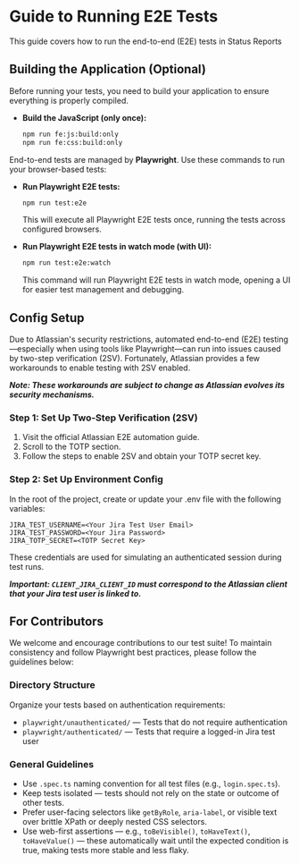# Guide to Running E2E Tests

This guide covers how to run the end-to-end (E2E) tests in Status Reports

## Building the Application (Optional)

Before running your tests, you need to build your application to ensure everything is properly compiled.

- **Build the JavaScript (only once):**

  ```bash
  npm run fe:js:build:only
  npm run fe:css:build:only
  ```

End-to-end tests are managed by **Playwright**. Use these commands to run your browser-based tests:

- **Run Playwright E2E tests:**

  ```bash
  npm run test:e2e
  ```

  This will execute all Playwright E2E tests once, running the tests across configured browsers.

- **Run Playwright E2E tests in watch mode (with UI):**
  ```bash
  npm run test:e2e:watch
  ```
  This command will run Playwright E2E tests in watch mode, opening a UI for easier test management and debugging.


## Config Setup

Due to Atlassian's security restrictions, automated end-to-end (E2E) testing—especially when using tools like Playwright—can run into issues caused by two-step verification (2SV). Fortunately, Atlassian provides a few workarounds to enable testing with 2SV enabled.

***Note: These workarounds are subject to change as Atlassian evolves its security mechanisms.***

### Step 1: Set Up Two-Step Verification (2SV)

1. Visit the official Atlassian E2E automation guide.
1. Scroll to the TOTP section.
1. Follow the steps to enable 2SV and obtain your TOTP secret key.

### Step 2: Set Up Environment Config

In the root of the project, create or update your .env file with the following variables:

```
JIRA_TEST_USERNAME=<Your Jira Test User Email>
JIRA_TEST_PASSWORD=<Your Jira Password>
JIRA_TOTP_SECRET=<TOTP Secret Key>
```

These credentials are used for simulating an authenticated session during test runs.

***Important: `CLIENT_JIRA_CLIENT_ID` must correspond to the Atlassian client that your Jira test user is linked to.***

## For Contributors

We welcome and encourage contributions to our test suite! To maintain consistency and follow Playwright best practices, please follow the guidelines below:

### Directory Structure

Organize your tests based on authentication requirements:

- `playwright/unauthenticated/` — Tests that do not require authentication
- `playwright/authenticated/` — Tests that require a logged-in Jira test user

### General Guidelines

- Use `.spec.ts` naming convention for all test files (e.g., `login.spec.ts`).
- Keep tests isolated — tests should not rely on the state or outcome of other tests.
- Prefer user-facing selectors like `getByRole`, `aria-label`, or visible text over brittle XPath or deeply nested CSS selectors.
- Use web-first assertions — e.g., `toBeVisible()`, `toHaveText()`, `toHaveValue()` — these automatically wait until the expected condition is true, making tests more stable and less flaky.